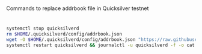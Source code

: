 #
Commands to replace addrbook file in Quicksilver testnet
#

```sh
systemctl stop quicksilverd
rm $HOME/.quicksilverd/config/addrbook.json
wget -O $HOME/.quicksilverd/config/addrbook.json "https://raw.githubusercontent.com/Firstcomes/Cosmos-manuals/main/Quicksilver/addrbook.json"
systemctl restart quicksilverd && journalctl -u quicksilverd -f -o cat
```

